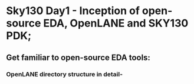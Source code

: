 # Sky130 Day1 - Inception of open-source EDA, OpenLANE and SKY130 PDK; 
## Get familiar to open-source EDA tools:
### OpenLANE directory structure in detail-
